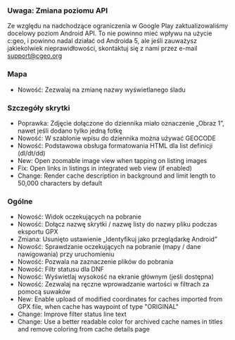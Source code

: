 
### Uwaga: Zmiana poziomu API
Ze względu na nadchodzące ograniczenia w Google Play zaktualizowaliśmy docelowy poziom Android API. To nie powinno mieć wpływu na użycie c:geo, i powinno nadal działać od Androida 5, ale jeśli zauważysz jakiekolwiek nieprawidłowości, skontaktuj się z nami przez e-mail support@cgeo.org

### Mapa
- Nowość: Zezwalaj na zmianę nazwy wyświetlanego śladu

### Szczegóły skrytki
- Poprawka: Zdjęcie dołączone do dziennika miało oznaczenie „Obraz 1”, nawet jeśli dodano tylko jedną fotkę
- Nowość: W szablonie wpisu do dziennika można używać GEOCODE
- Nowość: Podstawowa obsługa formatowania HTML dla list definicji (dl/dt/dd)
- New: Open zoomable image view when tapping on listing images
- Fix: Open links in listings in integrated web view (if enabled)
- Change: Render cache description in background and limit length to 50,000 characters by default

### Ogólne
- Nowość: Widok oczekujących na pobranie
- Nowość: Dołącz nazwę skrytki / nazwę listy do nazwy pliku podczas eksportu GPX
- Zmiana: Usunięto ustawienie „Identyfikuj jako przeglądarkę Android”
- Nowość: Sprawdzanie oczekujących na pobranie (mapy / dane nawigowania) przy uruchomieniu
- Nowość: Pozwala na zaznaczenie plików do pobrania
- Nowość: Filtr statusu dla DNF
- Nowość: Wyświetlaj wysokość na ekranie głównym (jeśli dostępna)
- Nowość: Zezwalaj na ręczne wprowadzanie wartości w filtrach za pomocą suwaków
- New: Enable upload of modified coordinates for caches imported from GPX file, when cache has waypoint of type "ORIGINAL"
- Change: Improve filter status line text
- Change: Use a better readable color for archived cache names in titles and remove coloring from cache details page
